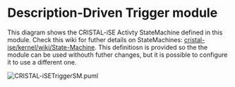 # Description-Driven Trigger module

This diagram shows the CRISTAL-iSE Activty StateMachine defined in this module. Check this wiki for futher details on StateMachines: [cristal-ise/kernel/wiki/State-Machine](https://github.com/cristal-ise/kernel/wiki/State-Machine). This definitiosn is provided so the the module can be used withouth futher changes, but it is possible to configure it to use a different one.

![CRISTAL-iSETriggerSM.puml](http://uml.mvnsearch.org/gist/f5a862d0bb01c192a6c34f0259f3b469)
